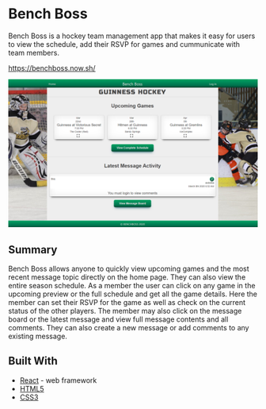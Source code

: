 # Bench Boss

Bench Boss is a hockey team management app that makes it easy for users to view the schedule, add their RSVP for games and cummunicate with team members. 

https://benchboss.now.sh/

![bench boss screen capture](https://github.com/bmckenna1982/benchboss/raw/master/images/homePage.PNG "Bench Boss Home Page")

## Summary

Bench Boss allows anyone to quickly view upcoming games and the most recent message topic directly on the home page. They can also view the entire season schedule. As a member the user can click on any game in the upcoming preview or the full schedule and get all the game details. Here the member can set their RSVP for the game as well as check on the current status of the other players. The member may also click on the message board or the latest message and view full message contents and all comments. They can also create a new message or add comments to any existing message. 

## Built With

* [React](https://reactjs.org/) - web framework
* [HTML5](https://developer.mozilla.org/en-US/docs/Web/Guide/HTML/HTML5)
* [CSS3](https://developer.mozilla.org/en-US/docs/Archive/CSS3)

